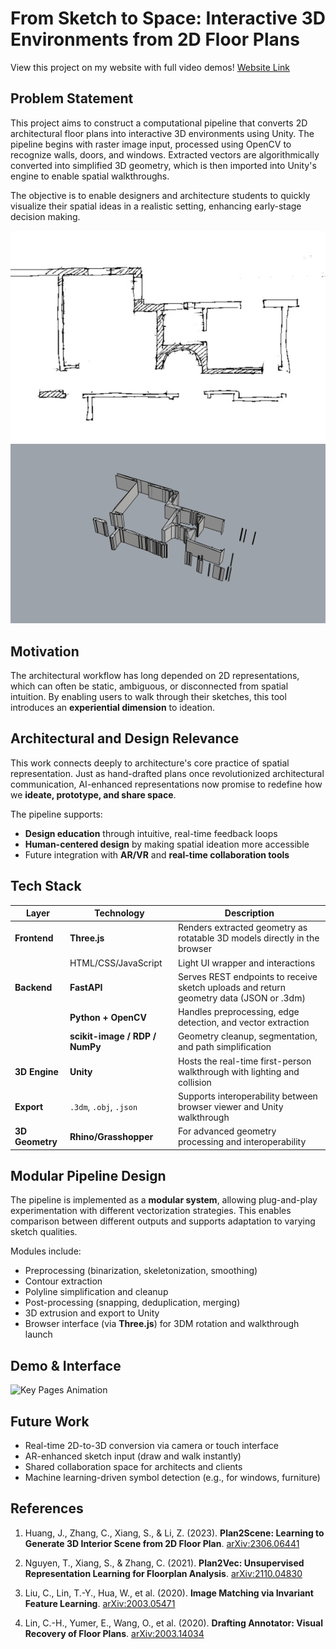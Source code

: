 # From Sketch to Space: Interactive 3D Environments from 2D Floor Plans

View this project on my website with full video demos!
[Website Link](https://www.ryanw2.com/walkthrough-sketch)

## Problem Statement

This project aims to construct a computational pipeline that converts 2D architectural floor plans into interactive 3D environments using Unity. The pipeline begins with raster image input, processed using OpenCV to recognize walls, doors, and windows. Extracted vectors are algorithmically converted into simplified 3D geometry, which is then imported into Unity's engine to enable spatial walkthroughs.

The objective is to enable designers and architecture students to quickly visualize their spatial ideas in a realistic setting, enhancing early-stage decision making.

![sSketch1](sSketch1.jpg) ![model_sSketch1](model_sSketch1.png)

## Motivation

The architectural workflow has long depended on 2D representations, which can often be static, ambiguous, or disconnected from spatial intuition. By enabling users to walk through their sketches, this tool introduces an **experiential dimension** to ideation.

## Architectural and Design Relevance

This work connects deeply to architecture's core practice of spatial representation. Just as hand-drafted plans once revolutionized architectural communication, AI-enhanced representations now promise to redefine how we **ideate, prototype, and share space**.

The pipeline supports:
- **Design education** through intuitive, real-time feedback loops  
- **Human-centered design** by making spatial ideation more accessible  
- Future integration with **AR/VR** and **real-time collaboration tools**

## Tech Stack

| Layer          | Technology                          | Description |
|----------------|--------------------------------------|-------------|
| **Frontend**   | **Three.js**                         | Renders extracted geometry as rotatable 3D models directly in the browser |
|                | HTML/CSS/JavaScript                  | Light UI wrapper and interactions |
| **Backend**    | **FastAPI**                          | Serves REST endpoints to receive sketch uploads and return geometry data (JSON or .3dm) |
|                | **Python + OpenCV**                  | Handles preprocessing, edge detection, and vector extraction |
|                | **scikit-image / RDP / NumPy**       | Geometry cleanup, segmentation, and path simplification |
| **3D Engine**  | **Unity**                            | Hosts the real-time first-person walkthrough with lighting and collision |
| **Export**     | `.3dm`, `.obj`, `.json`              | Supports interoperability between browser viewer and Unity walkthrough |
| **3D Geometry**   | **Rhino/Grasshopper** | For advanced geometry processing and interoperability |


## Modular Pipeline Design

The pipeline is implemented as a **modular system**, allowing plug-and-play experimentation with different vectorization strategies. This enables comparison between different outputs and supports adaptation to varying sketch qualities.

Modules include:

- Preprocessing (binarization, skeletonization, smoothing)  
- Contour extraction  
- Polyline simplification and cleanup  
- Post-processing (snapping, deduplication, merging)  
- 3D extrusion and export to Unity  
- Browser interface (via **Three.js**) for 3DM rotation and walkthrough launch  

## Demo & Interface

<img src="sHero_combined.gif" alt="Key Pages Animation" width="600" />

## Future Work

- Real-time 2D-to-3D conversion via camera or touch interface  
- AR-enhanced sketch input (draw and walk instantly)  
- Shared collaboration space for architects and clients  
- Machine learning-driven symbol detection (e.g., for windows, furniture)

## References

1. Huang, J., Zhang, C., Xiang, S., & Li, Z. (2023). **Plan2Scene: Learning to Generate 3D Interior Scene from 2D Floor Plan**. [arXiv:2306.06441](https://doi.org/10.48550/arXiv.2306.06441)

2. Nguyen, T., Xiang, S., & Zhang, C. (2021). **Plan2Vec: Unsupervised Representation Learning for Floorplan Analysis**. [arXiv:2110.04830](https://doi.org/10.48550/arXiv.2110.04830)

3. Liu, C., Lin, T.-Y., Hua, W., et al. (2020). **Image Matching via Invariant Feature Learning**. [arXiv:2003.05471](https://arxiv.org/abs/2003.05471)

4. Lin, C.-H., Yumer, E., Wang, O., et al. (2020). **Drafting Annotator: Visual Recovery of Floor Plans**. [arXiv:2003.14034](https://arxiv.org/abs/2003.14034)
